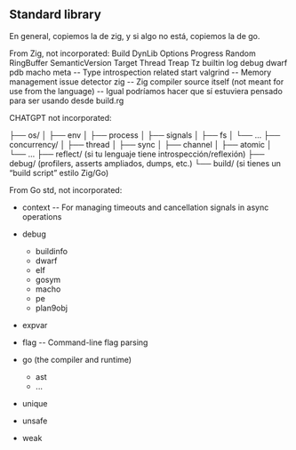 ## Standard library

En general, copiemos la de zig, y si algo no está, copiemos la de go.


From Zig, not incorporated:
	Build
	DynLib
	Options
	Progress
	Random
	RingBuffer
	SemanticVersion
	Target
	Thread
	Treap
	Tz
	builtin
	log
	debug
		dwarf
		pdb
	macho
	meta  -- Type introspection related
	start
	valgrind  -- Memory management issue detector
	zig  -- Zig compiler source itself (not meant for use from the language)
	     -- Igual podríamos hacer que sí estuviera pensado para ser usando desde build.rg

CHATGPT not incorporated:

 ├── os/
 │    ├── env
 │    ├── process
 │    ├── signals
 │    ├── fs
 │    └── ...
 ├── concurrency/
 │    ├── thread
 │    ├── sync
 │    ├── channel
 │    ├── atomic
 │    └── ...
 ├── reflect/  (si tu lenguaje tiene introspección/reflexión)
 ├── debug/    (profilers, asserts ampliados, dumps, etc.)
 └── build/    (si tienes un “build script” estilo Zig/Go)


From Go std, not incorporated:

- context  -- For managing timeouts and cancellation signals in async operations

- debug

	- buildinfo
	- dwarf
	- elf
	- gosym
	- macho
	- pe
	- plan9obj

- expvar

- flag -- Command-line flag parsing

- go (the compiler and runtime)
    - ast
	- ...

- unique
- unsafe
- weak

